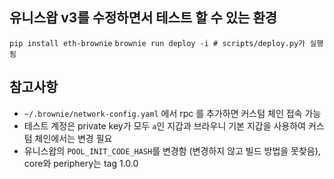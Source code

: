## 유니스왑 v3를 수정하면서 테스트 할 수 있는 환경

`pip install eth-brownie`
`brownie run deploy -i # scripts/deploy.py가 실행됨`

## 참고사항
- `~/.brownie/network-config.yaml` 에서 rpc 를 추가하면 커스텀 체인 접속 가능
- 테스트 계정은 private key가 모두 `a`인 지갑과 브라우니 기본 지갑을 사용하여 커스텀 체인에서는 변경 필요
- 유니스왑의 `POOL_INIT_CODE_HASH`를 변경함 (변경하지 않고 빌드 방법을 못찾음), core와 periphery는 tag 1.0.0